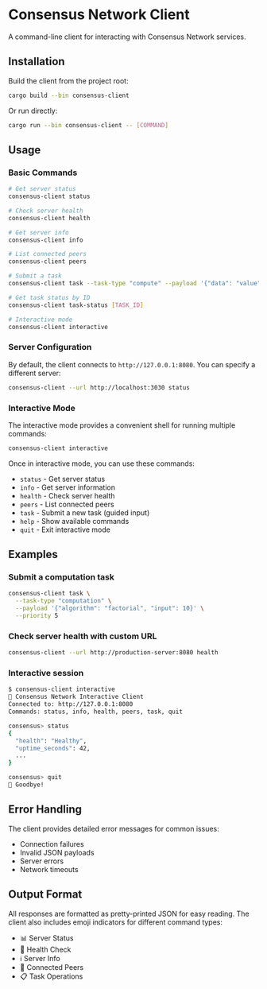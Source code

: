 # Consensus Network Client

A command-line client for interacting with Consensus Network services.

## Installation

Build the client from the project root:

```bash
cargo build --bin consensus-client
```

Or run directly:

```bash
cargo run --bin consensus-client -- [COMMAND]
```

## Usage

### Basic Commands

```bash
# Get server status
consensus-client status

# Check server health
consensus-client health

# Get server info
consensus-client info

# List connected peers
consensus-client peers

# Submit a task
consensus-client task --task-type "compute" --payload '{"data": "value"}' --priority 5

# Get task status by ID
consensus-client task-status [TASK_ID]

# Interactive mode
consensus-client interactive
```

### Server Configuration

By default, the client connects to `http://127.0.0.1:8080`. You can specify a different server:

```bash
consensus-client --url http://localhost:3030 status
```

### Interactive Mode

The interactive mode provides a convenient shell for running multiple commands:

```bash
consensus-client interactive
```

Once in interactive mode, you can use these commands:
- `status` - Get server status
- `info` - Get server information  
- `health` - Check server health
- `peers` - List connected peers
- `task` - Submit a new task (guided input)
- `help` - Show available commands
- `quit` - Exit interactive mode

## Examples

### Submit a computation task
```bash
consensus-client task \
  --task-type "computation" \
  --payload '{"algorithm": "factorial", "input": 10}' \
  --priority 5
```

### Check server health with custom URL
```bash
consensus-client --url http://production-server:8080 health
```

### Interactive session
```bash
$ consensus-client interactive
🚀 Consensus Network Interactive Client
Connected to: http://127.0.0.1:8080
Commands: status, info, health, peers, task, quit

consensus> status
{
  "health": "Healthy",
  "uptime_seconds": 42,
  ...
}

consensus> quit
👋 Goodbye!
```

## Error Handling

The client provides detailed error messages for common issues:
- Connection failures
- Invalid JSON payloads
- Server errors
- Network timeouts

## Output Format

All responses are formatted as pretty-printed JSON for easy reading. The client also includes emoji indicators for different command types:

- 📊 Server Status
- 🏥 Health Check  
- ℹ️ Server Info
- 👥 Connected Peers
- 📋 Task Operations
